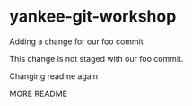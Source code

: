 # yankee-git-workshop

Adding a change for our foo commit


This change is not staged with our foo commit.

Changing readme again

MORE README